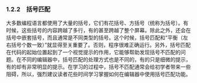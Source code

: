 ### 1.2.2　括号匹配

大多数编程语言都使用了大量的括号，它们有花括号、方括号（统称为括号）。有时候，这些括号的内容跨越了多行，有的甚至跨越了整个屏幕。除此之外，还会在括号中嵌套括号，而且通常是不同类型的括号。这个时候，括号匹配和“平衡（左右括号个数一致）”就显得至关重要了。否则，程序很难正确运行。另外，括号匹配在代码的起始位置起到了一个视觉提示的作用，它能够帮助发现括号不匹配的问题。在不同的编辑器中，括号匹配的处理方式也是不同的，有的只是细微的提示，有的却有非常明显的提示。在学习的过程中，括号不匹配通常会给初学者带来一些阻碍，所以，强烈建议读者花些时间学习掌握如何在编辑器中使用括号匹配功能。


